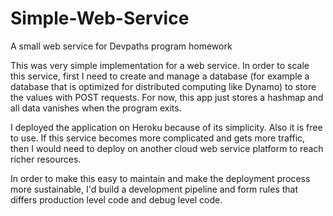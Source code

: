 # Simple-Web-Service
A small web service for Devpaths program homework

This was very simple implementation for a web service. In order to scale this service, first I need to create and manage a database (for example a database that is optimized for distributed computing like Dynamo) to store the values with POST requests. For now, this app just stores a hashmap and all data vanishes when the program exits.

I deployed the application on Heroku because of its simplicity. Also it is free to use. If this service becomes more complicated and gets more traffic, then I would need to deploy on another cloud web service platform to reach richer resources. 

In order to make this easy to maintain and make the deployment process more sustainable, I'd build a development pipeline and form rules that differs production level code and debug level code.
